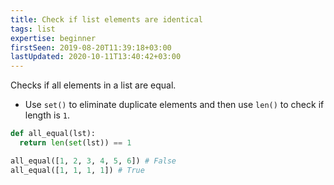 ```yaml
---
title: Check if list elements are identical
tags: list
expertise: beginner
firstSeen: 2019-08-20T11:39:18+03:00
lastUpdated: 2020-10-11T13:40:42+03:00
---
```


Checks if all elements in a list are equal.

- Use `set()` to eliminate duplicate elements and then use `len()` to check if length is `1`.

```py
def all_equal(lst):
  return len(set(lst)) == 1
```

```py
all_equal([1, 2, 3, 4, 5, 6]) # False
all_equal([1, 1, 1, 1]) # True
```
